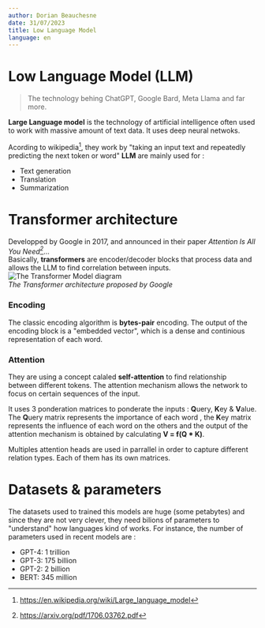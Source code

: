 ```yaml
---
author: Dorian Beauchesne
date: 31/07/2023
title: Low Language Model
language: en
---
```



# Low Language Model (LLM)
> The technology behing ChatGPT, Google Bard, Meta Llama and far more.

**Large Language model** is the technology of artificial intelligence often used to work with massive amount of text data. It uses deep neural netwoks. 


Acording to wikipedia[^1], they work by "taking an input text and repeatedly predicting the next token or word"
**LLM** are mainly used for : 
- Text generation
- Translation
- Summarization

# Transformer architecture
Developped by Google in 2017, and announced in their paper *Attention Is All You Need[^2]*...  
Basically, **transformers** are encoder/decoder blocks that process data and allows the LLM to find correlation between inputs.
![The Transformer Model diagram](https://machinelearningmastery.com/wp-content/uploads/2021/08/attention_research_1.png)  
*The Transformer architecture proposed by Google*

### Encoding
The classic encoding algorithm is **bytes-pair** encoding. The output of the encoding block is a "embedded vector", which is a dense and continious representation of each word.

### Attention
They are using a concept calaled **self-attention** to find relationship between different tokens. The attention mechanism allows the network to focus on certain sequences of the input.

It uses 3 ponderation matrices to ponderate the inputs : **Q**uery, **K**ey & **V**alue.  
The **Q**uery matrix represents the importance of each word , the **K**ey matrix represents the influence of each word on the others and the output of the attention mechanism is obtained by calculating **V = f(Q * K)**.

Multiples attention heads are used in parrallel in order to capture different relation types. Each of them has its own matrices.


# Datasets & parameters
The datasets used to trained this models are huge (some petabytes) and since they are not very clever, they need bilions of parameters to "understand" how languages kind of works. For instance, the number of parameters used in recent models are : 
- GPT-4: 1 trillion
- GPT-3: 175 billion
- GPT-2: 2 billion
- BERT: 345 million

[^1]: https://en.wikipedia.org/wiki/Large_language_model  
[^2]: https://arxiv.org/pdf/1706.03762.pdf